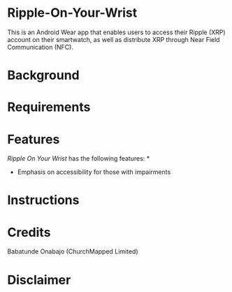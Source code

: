 # Ripple-On-Your-Wrist
This is an Android Wear app that enables users to access their Ripple (XRP) account on their smartwatch, as well as distribute XRP through Near Field Communication (NFC).

# Background

# Requirements

# Features
_Ripple On Your Wrist_ has the following features:
* 
* Emphasis on accessibility for those with impairments

# Instructions

# Credits
Babatunde Onabajo (ChurchMapped Limited)

# Disclaimer
